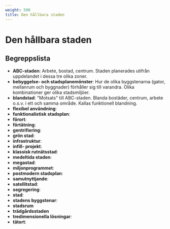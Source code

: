 ```yaml
---
weight: 500
title: Den hållbara staden
---
```


# Den hållbara staden

## Begreppslista

- **ABC-staden**: Arbete, bostad, centrum. Staden planerades utifrån uppdelandet i dessa tre olika zoner.
- **bebyggelse- och stadsplanemönster**: Hur de olika byggstenarna (gator, mellanrum och byggnader) förhåller sig till varandra. Olika kombinationer ger olika stadsmiljöer.
- **blandstad**: "Motsats" till ABC-staden. Blanda bostäder, centrum, arbete o.s.v. i ett och samma område. Kallas funktionell blandning.
- **flexibel användning**:
- **funktionalistisk stadsplan**:
- **förort**:
- **förtätning**:
- **gentrifiering**:
- **grön stad**:
- **infrastruktur**:
- **infill- projekt**:
- **klassisk rutnätsstad**:
- **medeltida staden**:
- **megastad**:
- **miljonprogrammet**:
- **postmodern stadsplan**:
- **samutnyttjande**:
- **satellitstad**:
- **segregering**:
- **stad**:
- **stadens byggstenar**:
- **stadsrum**
- **trädgårdsstaden**
- **tredimensionella lösningar**:
- **tätort**:

